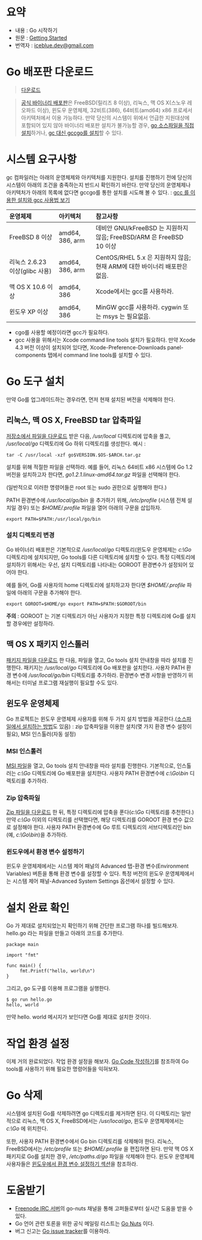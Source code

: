 # 요약 #
  * 내용 : Go 시작하기
  * 원문 : [Getting Started](http://golang.org/doc/install)
  * 번역자 : iceblue.dev@gmail.com




# Go 배포판 다운로드 #

> [다운로드](https://golang.org/dl/)

> [공식 바이너리 배포판](https://golang.org/dl/)은 FreeBSD(릴리즈 8 이상), 리눅스, 맥 OS X(스노우 레오파드 이상), 윈도우 운영체제, 32비트(386), 64비트(amd64) x86 프로세서 아키텍처에서 이용 가능하다. 만약 당신의 시스템이 위에서 언급한 지원대상에 포함되어 있지 않아 바이너리 배포판 설치가 불가능할 경우, [go 소스파일을 직접 설치](http://golang.org/doc/install/source)하거나, [gc 대신 gccgo를 설치](http://golang.org/doc/install/gccgo)할 수 있다.


# 시스템 요구사항 #
gc 컴파일러는 아래의 운영체제와 아키텍처를 지원한다. 설치를 진행하기 전에 당신의 시스템이 아래의 조건을 충족하는지 반드시 확인하기 바란다. 만약 당신의 운영체제나 아키텍처가 아래의 목록에 없다면 gccgo를 통한 설치를 시도해 볼 수 있다. : [gcc 를 이용한 설치와 gcc 사용법 보기](http://golang.org/doc/install/gccgo)

| **운영체제** | **아키텍처** | **참고사항** |
|:---------|:---------|:---------|
| FreeBSD 8 이상 | amd64, 386, arm | 데비안 GNU/kFreeBSD 는 지원하지 않음; FreeBSD/ARM 은 FreeBSD 10 이상 |
| 리눅스 2.6.23 이상(glibc 사용) | amd64, 386, arm | CentOS/RHEL 5.x 은 지원하지 않음; 현재 ARM에 대한 바이너리 배포판은 없음. |
| 맥 OS X 10.6 이상 | amd64, 386 | Xcode에서는 gcc를 사용하라. |
| 윈도우 XP 이상 | amd64, 386 | MinGW gcc를 사용하라. cygwin 또는 msys 는 필요없음. |

  * cgo를 사용할 예정이라면 gcc가 필요하다.
  * gcc 사용을 위해서는 Xcode command line tools 설치가 필요하다. 만약 Xcode 4.3 버전 이상이 설치되어 있다면, Xcode-Preference-Downloads panel-components 탭에서 command line tools를 설치할 수 있다.


# Go 도구 설치 #
만약 Go를 업그레이드하는 경우라면, 먼저 현재 설치된 버전을 삭제해야 한다.

## 리눅스, 맥 OS X, FreeBSD tar 압축파일 ##
[저장소에서 파일을 다운로드](https://golang.org/dl/) 받은 다음, _/usr/local_ 디렉토리에 압축을 풀고, _/usr/local/go_ 디렉토리에 Go 하위 디렉토리를 생성한다. 예시 :
```
tar -C /usr/local -xzf go$VERSION.$OS-$ARCH.tar.gz
```

설치를 위해 적절한 파일을 선택하라. 예를 들어, 리눅스 64비트 x86 시스템에 Go 1.2 버전을 설치하고자 한다면, _go1.2.1.linux-amd64.tar.gz_ 파일을 선택해야 한다.

(일반적으로 이러한 명령어들은 root 또는 sudo 권한으로 실행해야 한다.)

PATH 환경변수에 _/usr/local/go/bin_ 을 추가하기 위해, _/etc/profile_ (시스템 전체 설치일 경우) 또는 _$HOME/.profile_ 파일을 열어 아래의 구문을 삽입하자.
```
export PATH=$PATH:/usr/local/go/bin
```

### 설치 디렉토리 변경 ###
Go 바이너리 배포판은 기본적으로 _/usr/local/go_ 디렉토리(윈도우 운영체제는 _c:\Go_ 디렉토리)에 설치되지만, Go tools를 다른 디렉토리에 설치할 수 있다. 특정 디렉토리에 설치하기 위해서는 우선, 설치 디렉토리를 나타내는 GOROOT 환경변수가 설정되어 있어야 한다.

예를 들어, Go를 사용자의 home 디렉토리에 설치하고자 한다면 _$HOME/.profile_ 파일에 아래의 구문을 추가해야 한다.
```
export GOROOT=$HOME/go export PATH=$PATH:$GOROOT/bin
```

**주의** : GOROOT 는 기본 디렉토리가 아닌 사용자가 지정한 특정 디렉토리에 Go를 설치할 경우에만 설정하라.

## 맥 OS X 패키지 인스톨러 ##
[패키지 파일을 다운로드](https://golang.org/dl/) 한 다음, 파일을 열고, Go tools 설치 안내창을 따라 설치를 진행한다. 패키지는 _/usr/local/go_ 디렉토리에 Go 배포판을 설치한다.
사용자 PATH 환경 변수에 _/usr/local/go/bin_ 디렉토리를 추가하라. 환경변수 변경 사항을 반영하기 위해서는 터미널 프로그램 재실행이 필요할 수도 있다.

## 윈도우 운영체제 ##
Go 프로젝트는 윈도우 운영체제 사용자를 위해 두 가지 설치 방법을 제공한다.([소스파일에서 설치하는 방법](http://golang.org/doc/install/source)도 있음) : zip 압축파일을 이용한 설치(몆 가지 환경 변수 설정이 필요), MSI 인스톨러(자동 설정)

### MSI 인스톨러 ###
[MSI 파일](https://golang.org/dl/)을 열고, Go tools 설치 안내창을 따라 설치를 진행한다. 기본적으로, 인스톨러는 _c:\Go_ 디렉토리에 Go 배포판을 설치한다. 사용자 PATH 환경변수에 _c:\Go\bin_ 디렉토리를 추가하라.

### Zip 압축파일 ###
[Zip 파일을 다운로드](https://golang.org/dl/) 한 뒤, 특정 디렉토리에 압축을 푼다(_c:\Go_ 디렉토리를 추천한다.)
만약 _c:\Go_ 이외의 디렉토리를 선택했다면, 해당 디렉토리를 GOROOT 환경 변수 값으로 설정해야 한다.
사용자 PATH 환경변수에 Go 루트 디렉토리의 서브디렉토리인 bin (예, _c:\Go\bin_)을 추가하라.

### 윈도우에서 환경 변수 설정하기 ###
윈도우 운영체제에서는 시스템 제어 패널의 Advanced 탭-환경 변수(Environment Variables) 버튼을 통해 환경 변수를 설정할 수 있다. 특정 버전의 윈도우 운영체제에서는 시스템 제어 패널-Advanced System  Settings 옵션에서 설정할 수 있다.


# 설치 완료 확인 #
Go 가 제대로 설치되었는지 확인하기 위해 간단한 프로그램 하나를 빌드해보자.
hello.go 라는 파일을 만들고 아래의 코드를 추가한다.

```
package main

import "fmt"

func main() {
     fmt.Printf("hello, world\n") 
}
```

그리고, go 도구를 이용해 프로그램을 실행한다.

```
$ go run hello.go
hello, world
```

만약 hello. world 메시지가 보인다면 Go를 제대로 설치한 것이다.


# 작업 환경 설정 #
이제 거의 완료되었다. 작업 환경 설정을 해보자.
[Go Code 작성하기](https://code.google.com/p/golang-korea/wiki/HowToWriteGoCode)를 참조하여 Go tools를 사용하기 위해 필요한 명령어들을 익혀보자.


# Go 삭제 #
시스템에 설치된 Go를 삭제하려면 go 디렉토리를 제거하면 된다. 이 디렉토리는 일반적으로 리눅스, 맥 OS X, FreeBSD에서는 _/usr/local/go_, 윈도우 운영체제에서는 _c:\Go_ 에 위치한다.

또한, 사용자 PATH 환경변수에서 Go bin 디렉토리를 삭제해야 한다. 리눅스, FreeBSD에서는 _/etc/profile_ 또는 _$HOME/.profile_ 을 편집하면 된다. 만약 맥 OS X 패키지로 Go를 설치한 경우,
_/etc/paths.d/go_ 파일을 삭제해야 한다. 윈도우 운영체제 사용자들은 [윈도우에서 환경 변수 설정하기 섹션](https://code.google.com/p/golang-korea/wiki/GoInstall#윈도우에서_환경_변수_설정하기)을 참조하라.


# 도움받기 #
  * [Freenode IRC 서버](http://freenode.net/)의 go-nuts 채널을 통해 고퍼들로부터 실시간 도움을 받을 수 있다.
  * Go 언어 관련 토론을 위한 공식 메일링 리스트는 [Go Nuts](http://groups.google.com/group/golang-nuts) 이다.
  * 버그 신고는 [Go issue tracker](http://golang.org/issue)를 이용하라.